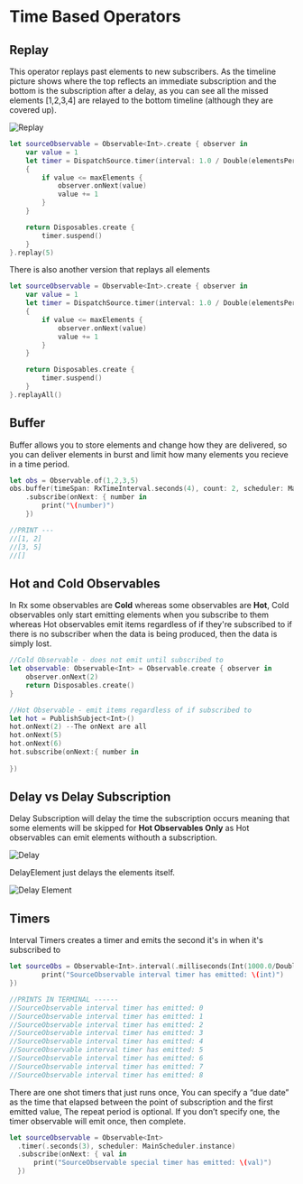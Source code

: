 # Time Based Operators

## Replay

This operator replays past elements to new subscribers. As the timeline picture shows where the top reflects an immediate subscription and the bottom is the subscription after a delay, as you can see all the missed elements [1,2,3,4] are relayed to the bottom timeline (although they are covered up).

![Replay](https://user-images.githubusercontent.com/71823674/196698068-322b6a96-478a-4737-9589-773c12977d70.png)

```swift
let sourceObservable = Observable<Int>.create { observer in
    var value = 1
    let timer = DispatchSource.timer(interval: 1.0 / Double(elementsPerSecond), queue: .main)
    {
        if value <= maxElements {
            observer.onNext(value)
            value += 1
        }
    }

    return Disposables.create {
        timer.suspend()
    }
}.replay(5)
```

There is also another version that replays all elements 

```swift
let sourceObservable = Observable<Int>.create { observer in
    var value = 1
    let timer = DispatchSource.timer(interval: 1.0 / Double(elementsPerSecond), queue: .main)
    {
        if value <= maxElements {
            observer.onNext(value)
            value += 1
        }
    }

    return Disposables.create {
        timer.suspend()
    }
}.replayAll()
```

## Buffer

Buffer allows you to store elements and change how they are delivered, so you can deliver elements in burst and limit how many elements you recieve in a time period.

```swift
let obs = Observable.of(1,2,3,5)
obs.buffer(timeSpan: RxTimeInterval.seconds(4), count: 2, scheduler: MainScheduler.instance)
    .subscribe(onNext: { number in
        print("\(number)")
    })

//PRINT ---
//[1, 2]
//[3, 5]
//[]
```

## Hot and Cold Observables

In Rx some observables are **Cold** whereas some observables are **Hot**, Cold observables only start emitting elements when you subscribe to them whereas Hot observables emit items regardless of if they're subscribed to if there is no subscriber when the data is being produced, then the data is simply lost.

```swift
//Cold Observable - does not emit until subscribed to
let observable: Observable<Int> = Observable.create { observer in
    observer.onNext(2)
    return Disposables.create()
}

//Hot Observable - emit items regardless of if subscribed to
let hot = PublishSubject<Int>()
hot.onNext(2) --The onNext are all 
hot.onNext(5)
hot.onNext(6)
hot.subscribe(onNext:{ number in
    
})
```

## Delay vs Delay Subscription

Delay Subscription will delay the time the subscription occurs meaning that some elements will be skipped for **Hot Observables Only** as Hot observables can emit elements withouth a subscription.

![Delay](https://user-images.githubusercontent.com/71823674/196722629-c8e4b775-f05f-4d86-8d0a-8ce7a67ff8d6.png)

DelayElement just delays the elements itself.

![Delay Element](https://user-images.githubusercontent.com/71823674/196723005-be062114-ce96-4575-b6ba-27ff30ae248a.png)

## Timers

Interval Timers creates a timer and emits the second it's in when it's subscribed to

```swift
let sourceObs = Observable<Int>.interval(.milliseconds(Int(1000.0/Double(1))), scheduler: MainScheduler.instance).subscribe(onNext: { int in
        print("SourceObservable interval timer has emitted: \(int)")
})

//PRINTS IN TERMINAL ------
//SourceObservable interval timer has emitted: 0
//SourceObservable interval timer has emitted: 1
//SourceObservable interval timer has emitted: 2
//SourceObservable interval timer has emitted: 3
//SourceObservable interval timer has emitted: 4
//SourceObservable interval timer has emitted: 5
//SourceObservable interval timer has emitted: 6
//SourceObservable interval timer has emitted: 7
//SourceObservable interval timer has emitted: 8
```

There are one shot timers that just runs once, You can specify a “due date” as the time that elapsed between the point of subscription and the first emitted value, The repeat period is optional. If you don’t specify one, the timer observable will emit once, then complete.

```swift
let sourceObservable = Observable<Int>
  .timer(.seconds(3), scheduler: MainScheduler.instance)
  .subscribe(onNext: { val in
      print("SourceObservable special timer has emitted: \(val)")
  })
```
